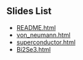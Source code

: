 ## Slides List 
- [README.html](./README.html)
- [von_neumann.html](./von_neumann/von_neumann.html)
- [superconductor.html](./superconductor/superconductor.html)
- [Bi2Se3.html](./Bi2Se3/Bi2Se3.html)
